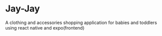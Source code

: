 # Jay-Jay
A clothing and accessories shopping application for babies and toddlers using react native and expo(frontend)
